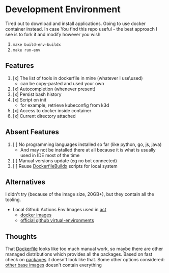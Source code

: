# Development Environment

Tired out to download and install applications. Going to use docker container instead.
In case You find this repo useful - the best approach I see is to fork it and modify however you wish

1. `make build-env-buildx`
2. `make run-env`

## Features

1. [x] The list of tools in dockerfile in mine (whatever I use\used)
    * can be copy-pasted and used your own
2. [x] Autocompletion (whenever present)
3. [x] Persist bash history
4. [x] Script on init
    * for example, retrieve kubeconfig from k3d
5. [x] Access to docker inside container
6. [x] Current directory attached

## Absent Features

1. [ ] No programming languages installed so far (like python, go, js, java)
   * And may not be installed there at all because it is what is usually used in IDE most of the time
2. [ ] Manual versions update (eg no bot connected)
3. [ ] Reuse [DockerfileBuildx](DockerfileBuildx) scripts for local system

## Alternatives

I didn't try (because of the image size, 20GB+), but they contain all the tooling.

* Local Github Actions Env Images used in [act](https://github.com/nektos/act)
    - [docker images](https://github.com/catthehacker/docker_images)
    - [official github virtual-environments](https://github.com/actions/virtual-environments)

## Thoughts

That [Dockerfile](DockerfileBuildx) looks like too much manual work, so maybe there are other managed distributions which
provides all the packages. Based on fast check on [packages](https://pkgs.org/) it doesn't look like that.
Some other options considered: [other base images](tests) doesn't contain everything